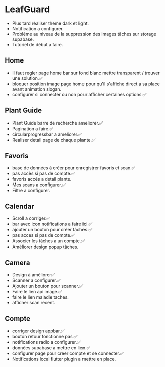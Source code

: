 # LeafGuard

- Plus tard réaliser theme dark et light.
- Notification a configurer.
- Problème au niveau de la suppression des images tâches sur storage supabase.
- Tutoriel de début a faire.

## Home

- Il faut regler page home bar sur fond blanc mettre transparent / trouver une solution.✅
- bloquer position image page home pour qu'il s'affiche direct a sa place avant animation slogan.
- configurer si connecter ou non pour afficher certaines options.✅

## Plant Guide

- Plant Guide barre de recherche ameliorer.✅
- Pagination a faire.✅
- circularprogressbar a ameliorer.✅
- Realiser detail page de chaque plante.✅

## Favoris

- base de données à créer pour enregistrer favoris et scan.✅
- pas accès si pas de compte.✅
- favoris accès a detail plante.
- Mes scans a configurer.✅
- Filtre a configurer.

## Calendar

- Scroll a corriger.✅
- bar avec icon notifications a faire ici.✅
- ajouter un bouton pour créer tâches.✅
- pas acces si pas de compte.✅
- Associer les tâches a un compte.✅
- Améliorer design popup tâches.

## Camera

- Design à améliorer✅
- Scanner a configurer.✅
- Ajouter un bouton pour scanner.✅
- Faire le lien api image.✅
- faire le lien maladie taches.
- afficher scan recent.

## Compte

- corriger design appbar.✅
- bouton retour fonctionne pas.✅
- notifications radio a configurer.✅
- données supabase a mettre en lien.✅
- configurer page pour creer compte et se connecter.✅
- Notifications local flutter plugin a mettre en place.

